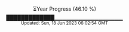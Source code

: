 <p align="center">
⏳Year Progress (46.10 %) <br>
█████████████▁▁▁▁▁▁▁▁▁▁▁▁▁▁▁▁▁ <br>
<sub>Updated: Sun, 18 Jun 2023 06:02:54 GMT</sub>
</p>

